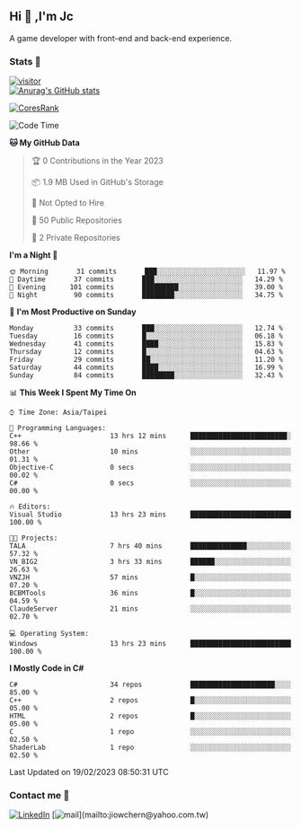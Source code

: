 ## Hi 👋 ,I'm Jc  

A game developer with front-end and back-end experience.  

### Stats  📝
[![visitor](https://visitor-badge.glitch.me/badge?page_id=jiowchern.jiowchern&style=flat-square&color=0088cc)](https://visitor-badge.glitch.me/badge?page_id=jiowchern.jiowchern&style=flat-square&color=0088cc)  
[![Anurag's GitHub stats](https://github-readme-stats.vercel.app/api?username=jiowchern&count_private=true&&show_icons=true)](https://github.com/anuraghazra/github-readme-stats)  
<!-- [![trophy](https://github-profile-trophy.vercel.app/?username=jiowchern)](https://github.com/ryo-ma/github-profile-trophy)   -->
[![CoresRank](https://cr-ss-service.azurewebsites.net/api/ScreenShot?widget=summary&username=jiowchern)](https://cr-ss-service.azurewebsites.net/api/ScreenShot?widget=summary&username=jiowchern)


<!--START_SECTION:waka-->
![Code Time](http://img.shields.io/badge/Code%20Time-937%20hrs%202%20mins-blue)

**🐱 My GitHub Data** 

> 🏆 0 Contributions in the Year 2023
 > 
> 📦 1.9 MB Used in GitHub's Storage 
 > 
> 🚫 Not Opted to Hire
 > 
> 📜 50 Public Repositories 
 > 
> 🔑 2 Private Repositories  
 > 
**I'm a Night 🦉** 

```text
🌞 Morning       31 commits       ███░░░░░░░░░░░░░░░░░░░░░░   11.97 % 
🌆 Daytime       37 commits       ███░░░░░░░░░░░░░░░░░░░░░░   14.29 % 
🌃 Evening      101 commits       █████████░░░░░░░░░░░░░░░░   39.00 % 
🌙 Night         90 commits       ████████░░░░░░░░░░░░░░░░░   34.75 % 

```
📅 **I'm Most Productive on Sunday** 

```text
Monday          33 commits       ███░░░░░░░░░░░░░░░░░░░░░░   12.74 % 
Tuesday         16 commits       █░░░░░░░░░░░░░░░░░░░░░░░░   06.18 % 
Wednesday       41 commits       ████░░░░░░░░░░░░░░░░░░░░░   15.83 % 
Thursday        12 commits       █░░░░░░░░░░░░░░░░░░░░░░░░   04.63 % 
Friday          29 commits       ██░░░░░░░░░░░░░░░░░░░░░░░   11.20 % 
Saturday        44 commits       ████░░░░░░░░░░░░░░░░░░░░░   16.99 % 
Sunday          84 commits       ████████░░░░░░░░░░░░░░░░░   32.43 % 

```


📊 **This Week I Spent My Time On** 

```text
⌚︎ Time Zone: Asia/Taipei

💬 Programming Languages: 
C++                      13 hrs 12 mins      ████████████████████████░   98.66 % 
Other                    10 mins             ░░░░░░░░░░░░░░░░░░░░░░░░░   01.31 % 
Objective-C              0 secs              ░░░░░░░░░░░░░░░░░░░░░░░░░   00.02 % 
C#                       0 secs              ░░░░░░░░░░░░░░░░░░░░░░░░░   00.00 % 

🔥 Editors: 
Visual Studio            13 hrs 23 mins      █████████████████████████   100.00 % 

🐱‍💻 Projects: 
TALA                     7 hrs 40 mins       ██████████████░░░░░░░░░░░   57.32 % 
VN_BIG2                  3 hrs 33 mins       ██████░░░░░░░░░░░░░░░░░░░   26.63 % 
VNZJH                    57 mins             █░░░░░░░░░░░░░░░░░░░░░░░░   07.20 % 
BCBMTools                36 mins             █░░░░░░░░░░░░░░░░░░░░░░░░   04.59 % 
ClaudeServer             21 mins             ░░░░░░░░░░░░░░░░░░░░░░░░░   02.70 % 

💻 Operating System: 
Windows                  13 hrs 23 mins      █████████████████████████   100.00 % 

```

**I Mostly Code in C#** 

```text
C#                       34 repos            █████████████████████░░░░   85.00 % 
C++                      2 repos             █░░░░░░░░░░░░░░░░░░░░░░░░   05.00 % 
HTML                     2 repos             █░░░░░░░░░░░░░░░░░░░░░░░░   05.00 % 
C                        1 repo              ░░░░░░░░░░░░░░░░░░░░░░░░░   02.50 % 
ShaderLab                1 repo              ░░░░░░░░░░░░░░░░░░░░░░░░░   02.50 % 

```



 Last Updated on 19/02/2023 08:50:31 UTC
<!--END_SECTION:waka-->



### Contact me 💬
[![LinkedIn](https://img.shields.io/badge/-JiowchernChen-0077B5?style==flat-square&logo=LinkedIn&logoColor=white)](https://www.linkedin.com/in/jiowchern-chen-4aaa90b7/) [![mail](https://img.shields.io/badge/-jiowchern%40yahoo.com.tw-blueviolet?style=flat-square&logo=yahoo!)](mailto:jiowchern@yahoo.com.tw)    

<!-- [![Linkedin Badge](https://img.shields.io/badge/-LinkedIn-blue?style=flat-square&logo=Linkedin&logoColor=white&link=https://www.linkedin.com/in/jiowchern-chen-4aaa90b7/)](https://www.linkedin.com/in/jiowchern-chen-4aaa90b7/) -->


<!--
**jiowchern/jiowchern** is a ✨ _special_ ✨ repository because its `README.md` (this file) appears on your GitHub profile.

Here are some ideas to get you started:

- 🔭 I’m currently working on ...
- 🌱 I’m currently learning ...
- 👯 I’m looking to collaborate on ...
- 🤔 I’m looking for help with ...
- 💬 Ask me about ...
- 📫 How to reach me: ...
- 😄 Pronouns: ...
- ⚡ Fun fact: ...
-->
